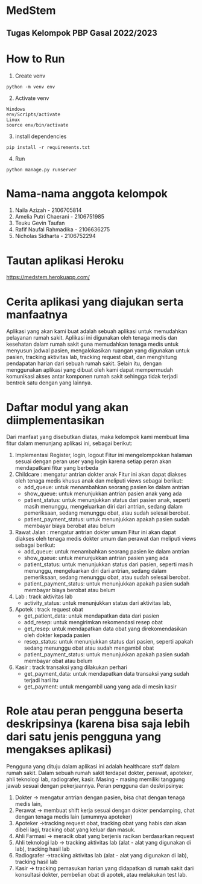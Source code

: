 # MedStem
## Tugas Kelompok PBP Gasal 2022/2023

# How to Run
1. Create venv
```
python -m venv env
```

2. Activate venv
```
Windows
env/Scripts/activate
Linux
source env/bin/activate
```

3. install dependencies
```
pip install -r requirements.txt
```

4. Run
```
python manage.py runserver
```

# Nama-nama anggota kelompok
1. Naila Azizah - 2106705814
2. Amelia Putri Chaerani - 2106751985
3. Teuku Gevin Taufan
4. Rafif Naufal Rahmadika - 2106636275
5. Nicholas Sidharta - 2106752294

# Tautan aplikasi Heroku
https://medstem.herokuapp.com/

# Cerita aplikasi yang diajukan serta manfaatnya
Aplikasi yang akan kami buat adalah sebuah aplikasi untuk memudahkan pelayanan rumah sakit. Aplikasi ini digunakan oleh tenaga medis dan kesehatan dalam rumah sakit guna memudahkan tenaga medis untuk menyusun jadwal pasien, mengalokasikan ruangan yang digunakan untuk pasien, tracking aktivitas lab, tracking request obat, dan menghitung pendapatan harian dari sebuah rumah sakit. Selain itu, dengan menggunakan aplikasi yang dibuat oleh kami dapat mempermudah komunikasi akses antar komponen rumah sakit sehingga tidak terjadi bentrok satu dengan yang lainnya.

# Daftar modul yang akan diimplementasikan
Dari manfaat yang disebutkan diatas, maka kelompok kami membuat lima fitur dalam menunjang aplikasi ini, sebagai berikut:
1. Implementasi Register, login, logout
Fitur ini mengelompokkan halaman sesuai dengan peran user yang login karena setiap peran akan mendapatkani fitur yang berbeda
2. Childcare : mengatur antrian dokter anak
Fitur ini akan dapat diakses oleh tenaga medis khusus anak dan meliputi views sebagai berikut:
    - add_queue: untuk menambahkan seorang pasien ke dalam antrian
    - show_queue: untuk menunjukkan antrian pasien anak yang ada
    - patient_status: untuk menunjukkan status dari pasien anak, seperti masih menunggu, mengeluarkan diri dari antrian, sedang dalam pemeriksaan, sedang menunggu obat, atau sudah selesai berobat.
    - patient_payment_status: untuk menunjukkan apakah pasien sudah membayar biaya berobat atau belum
3. Rawat Jalan : mengatur antrian dokter umum
Fitur ini akan dapat diakses oleh tenaga medis dokter umum dan perawat dan meliputi views sebagai berikut:
    - add_queue: untuk menambahkan seorang pasien ke dalam antrian
    - show_queue: untuk menunjukkan antrian pasien yang ada
    - patient_status: untuk menunjukkan status dari pasien, seperti masih menunggu, mengeluarkan diri dari antrian, sedang dalam pemeriksaan, sedang menunggu obat, atau sudah selesai berobat.
    - patient_payment_status: untuk menunjukkan apakah pasien sudah membayar biaya berobat atau belum
4. Lab : track aktivitas lab
    - activity_status: untuk menunjukkan status dari aktivitas lab, 
5. Apotek : track request obat
    - get_patient_data: untuk mendapatkan data dari pasien
    - add_resep: untuk mengirimkan rekomendasi resep obat 
    - get_resep: untuk mendapatkan data obat yang direkomendasikan oleh dokter kepada pasien
    - resep_status: untuk menunjukkan status dari pasien, seperti apakah sedang menunggu obat atau sudah mengambil obat
    - patient_payment_status: untuk menunjukkan apakah pasien sudah membayar obat atau belum
6. Kasir : track transaksi yang dilakukan perhari
    - get_payment_data: untuk mendapatkan data transaksi yang sudah terjadi hari itu
    - get_payment: untuk mengambil uang yang ada di mesin kasir

# Role atau peran pengguna beserta deskripsinya (karena bisa saja lebih dari satu jenis pengguna yang mengakses aplikasi)
Pengguna yang dituju dalam aplikasi ini adalah healthcare staff dalam rumah sakit. Dalam sebuah rumah sakit terdapat dokter, perawat, apoteker, ahli teknologi lab, radiografer, kasir. Masing - masing memiliki tanggung jawab sesuai dengan pekerjaannya. Peran pengguna dan deskripsinya:
1. Dokter → mengatur antrian dengan pasien, bisa chat dengan tenaga medis lain,
2. Perawat → membuat shift kerja sesuai dengan dokter pendamping, chat dengan tenaga medis lain (umumnya apoteker)
3. Apoteker →tracking request obat, tracking obat yang habis dan akan dibeli lagi, tracking obat yang keluar dan masuk.
4. Ahli Farmasi → meracik obat yang berjenis racikan berdasarkan request
5. Ahli teknologi lab → tracking aktivitas lab (alat - alat yang digunakan di lab), tracking hasil lab
6. Radiografer →tracking aktivitas lab (alat - alat yang digunakan di lab), tracking hasil lab
7. Kasir → tracking pemasukan harian yang didapatkan di rumah sakit dari konsultasi dokter, pembelian obat di apotek, atau melakukan test lab.
